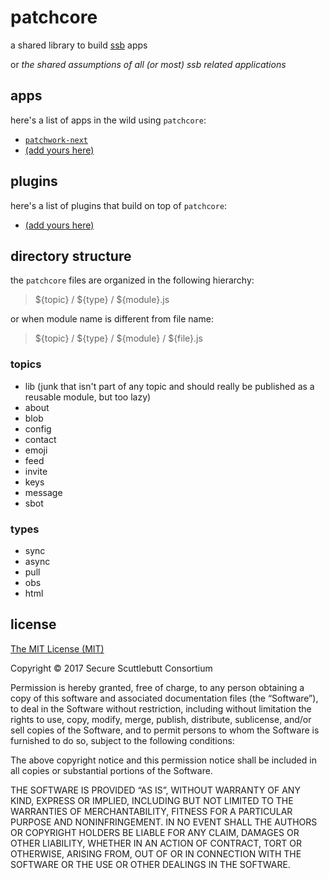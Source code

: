 # patchcore

a shared library to build [ssb](https://scuttlebot.io) apps

or _the shared assumptions of all (or most) ssb related applications_

## apps

here's a list of apps in the wild using `patchcore`:

- [`patchwork-next`](https://github.com/mmckegg/patchwork-next)
- [(add yours here)](https://github.com/ssbc/patchcore/edit/master/README.md)

## plugins

here's a list of plugins that build on top of `patchcore`:

- [(add yours here)](https://github.com/ssbc/patchcore/edit/master/README.md)

## directory structure

the `patchcore` files are organized in the following hierarchy:

> ${topic} / ${type} / ${module}.js

or when module name is different from file name:

> ${topic} / ${type} / ${module} / ${file}.js

### topics

- lib (junk that isn't part of any topic and should really be published as a reusable module, but too lazy)
- about
- blob
- config
- contact
- emoji
- feed
- invite
- keys
- message
- sbot

### types

- sync
- async
- pull
- obs
- html

## license

[The MIT License (MIT)](https://mit-license.org/)

Copyright © 2017 Secure Scuttlebutt Consortium

Permission is hereby granted, free of charge, to any person obtaining a copy of this software and associated documentation files (the “Software”), to deal in the Software without restriction, including without limitation the rights to use, copy, modify, merge, publish, distribute, sublicense, and/or sell copies of the Software, and to permit persons to whom the Software is furnished to do so, subject to the following conditions:

The above copyright notice and this permission notice shall be included in all copies or substantial portions of the Software.

THE SOFTWARE IS PROVIDED “AS IS”, WITHOUT WARRANTY OF ANY KIND, EXPRESS OR IMPLIED, INCLUDING BUT NOT LIMITED TO THE WARRANTIES OF MERCHANTABILITY, FITNESS FOR A PARTICULAR PURPOSE AND NONINFRINGEMENT. IN NO EVENT SHALL THE AUTHORS OR COPYRIGHT HOLDERS BE LIABLE FOR ANY CLAIM, DAMAGES OR OTHER LIABILITY, WHETHER IN AN ACTION OF CONTRACT, TORT OR OTHERWISE, ARISING FROM, OUT OF OR IN CONNECTION WITH THE SOFTWARE OR THE USE OR OTHER DEALINGS IN THE SOFTWARE.
